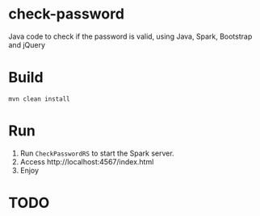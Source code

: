 # check-password
Java code to check if the password is valid, using Java, Spark, Bootstrap and jQuery

# Build

    mvn clean install

# Run

 1. Run `CheckPasswordRS` to start the Spark server.
 2. Access http://localhost:4567/index.html
 3. Enjoy

# TODO

